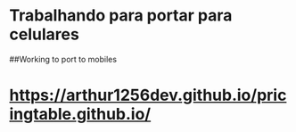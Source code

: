# Trabalhando para portar para celulares
##Working to port to mobiles

# https://arthur1256dev.github.io/pricingtable.github.io/
